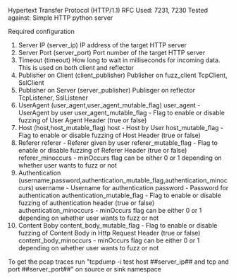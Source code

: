 Hypertext Transfer Protocol (HTTP/1.1)
RFC Used:	 7231, 7230
Tested against:	 Simple HTTP python server

Required configuration
1. Server IP (server_ip)
	IP address of the target HTTP server
2. Server Port (server_port)
	Port number of the target HTTP server
3. Timeout (timeout)
	How long to wait in milliseconds for incoming data. This is used on both client and reflector
4. Publisher on Client (client_publisher)
	Publisher on fuzz_client TcpClient, SslClient
5. Publisher on Server (server_publisher)
	Publisger on reflector TcpListener, SslListener
6. UserAgent (user_agent,user_agent_mutable_flag)
	user_agent	- UserAgent by user
	user_agent_mutable_flag - Flag to enable or disable fuzzing of User Agent Header (true or false)
7. Host (host,host_mutable_flag)
	host - Host by User
	host_mutable_flag - Flag to enable or disable fuzzing of Host Header (true or false)
8. Referer
    referer	- Referer given by user
	referer_mutable_flag - Flag to enable or disable fuzzing of Referer Header (true or false) 
	referer_minoccurs - minOccurs flag can be either 0 or 1 depending on whether user wants to fuzz or not
9. Authentication (username,password,authentication_mutable_flag,authentication_minoccurs)
   username - Username for authentication
   password	- Password for authentication
   authentication_mutable_flag - Flag to enable or disable fuzzing of authentication header (true or false) 
   authentication_minoccurs	- minOccurs flag can be either 0 or 1 depending on whether user wants to fuzz or not	
10. Content Boby
	content_body_mutable_flag - Flag to enable or disable fuzzing of Content Body in Http Request Header (true or false)
    content_body_minoccurs - minOccurs flag can be either 0 or 1 depending on whether user wants to fuzz or not
	
To get the pcap traces run "tcpdump -i test host ##server_ip## and tcp and port ##server_port##" on source or sink namespace